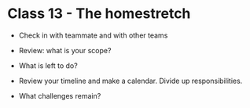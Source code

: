 # Class 13 - The homestretch

* Check in with teammate and with other teams

* Review: what is your scope?

* What is left to do?
* Review your timeline and make a calendar. Divide up responsibilities.

* What challenges remain?
